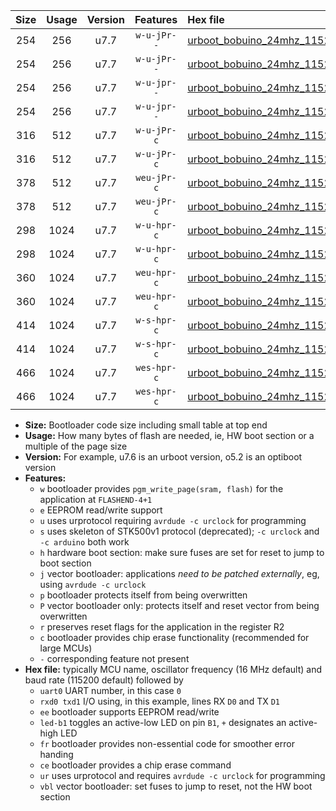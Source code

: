 |Size|Usage|Version|Features|Hex file|
|:-:|:-:|:-:|:-:|:--|
|254|256|u7.7|`w-u-jPr--`|[urboot_bobuino_24mhz_115200bps_uart0_rxd0_txd1_led+b7_ur_vbl.hex](https://raw.githubusercontent.com/stefanrueger/urboot.hex/main/boards/bobuino/fcpu_24mhz/115200_bps/urboot_bobuino_24mhz_115200bps_uart0_rxd0_txd1_led+b7_ur_vbl.hex)|
|254|256|u7.7|`w-u-jPr--`|[urboot_bobuino_24mhz_115200bps_uart1_rxd2_txd3_led+b7_ur_vbl.hex](https://raw.githubusercontent.com/stefanrueger/urboot.hex/main/boards/bobuino/fcpu_24mhz/115200_bps/urboot_bobuino_24mhz_115200bps_uart1_rxd2_txd3_led+b7_ur_vbl.hex)|
|254|256|u7.7|`w-u-jpr--`|[urboot_bobuino_24mhz_115200bps_uart0_rxd0_txd1_led+b7_fr_ur_vbl.hex](https://raw.githubusercontent.com/stefanrueger/urboot.hex/main/boards/bobuino/fcpu_24mhz/115200_bps/urboot_bobuino_24mhz_115200bps_uart0_rxd0_txd1_led+b7_fr_ur_vbl.hex)|
|254|256|u7.7|`w-u-jpr--`|[urboot_bobuino_24mhz_115200bps_uart1_rxd2_txd3_led+b7_fr_ur_vbl.hex](https://raw.githubusercontent.com/stefanrueger/urboot.hex/main/boards/bobuino/fcpu_24mhz/115200_bps/urboot_bobuino_24mhz_115200bps_uart1_rxd2_txd3_led+b7_fr_ur_vbl.hex)|
|316|512|u7.7|`w-u-jPr-c`|[urboot_bobuino_24mhz_115200bps_uart0_rxd0_txd1_led+b7_fr_ce_ur_vbl.hex](https://raw.githubusercontent.com/stefanrueger/urboot.hex/main/boards/bobuino/fcpu_24mhz/115200_bps/urboot_bobuino_24mhz_115200bps_uart0_rxd0_txd1_led+b7_fr_ce_ur_vbl.hex)|
|316|512|u7.7|`w-u-jPr-c`|[urboot_bobuino_24mhz_115200bps_uart1_rxd2_txd3_led+b7_fr_ce_ur_vbl.hex](https://raw.githubusercontent.com/stefanrueger/urboot.hex/main/boards/bobuino/fcpu_24mhz/115200_bps/urboot_bobuino_24mhz_115200bps_uart1_rxd2_txd3_led+b7_fr_ce_ur_vbl.hex)|
|378|512|u7.7|`weu-jPr-c`|[urboot_bobuino_24mhz_115200bps_uart0_rxd0_txd1_ee_led+b7_fr_ce_ur_vbl.hex](https://raw.githubusercontent.com/stefanrueger/urboot.hex/main/boards/bobuino/fcpu_24mhz/115200_bps/urboot_bobuino_24mhz_115200bps_uart0_rxd0_txd1_ee_led+b7_fr_ce_ur_vbl.hex)|
|378|512|u7.7|`weu-jPr-c`|[urboot_bobuino_24mhz_115200bps_uart1_rxd2_txd3_ee_led+b7_fr_ce_ur_vbl.hex](https://raw.githubusercontent.com/stefanrueger/urboot.hex/main/boards/bobuino/fcpu_24mhz/115200_bps/urboot_bobuino_24mhz_115200bps_uart1_rxd2_txd3_ee_led+b7_fr_ce_ur_vbl.hex)|
|298|1024|u7.7|`w-u-hpr-c`|[urboot_bobuino_24mhz_115200bps_uart0_rxd0_txd1_led+b7_fr_ce_ur.hex](https://raw.githubusercontent.com/stefanrueger/urboot.hex/main/boards/bobuino/fcpu_24mhz/115200_bps/urboot_bobuino_24mhz_115200bps_uart0_rxd0_txd1_led+b7_fr_ce_ur.hex)|
|298|1024|u7.7|`w-u-hpr-c`|[urboot_bobuino_24mhz_115200bps_uart1_rxd2_txd3_led+b7_fr_ce_ur.hex](https://raw.githubusercontent.com/stefanrueger/urboot.hex/main/boards/bobuino/fcpu_24mhz/115200_bps/urboot_bobuino_24mhz_115200bps_uart1_rxd2_txd3_led+b7_fr_ce_ur.hex)|
|360|1024|u7.7|`weu-hpr-c`|[urboot_bobuino_24mhz_115200bps_uart0_rxd0_txd1_ee_led+b7_fr_ce_ur.hex](https://raw.githubusercontent.com/stefanrueger/urboot.hex/main/boards/bobuino/fcpu_24mhz/115200_bps/urboot_bobuino_24mhz_115200bps_uart0_rxd0_txd1_ee_led+b7_fr_ce_ur.hex)|
|360|1024|u7.7|`weu-hpr-c`|[urboot_bobuino_24mhz_115200bps_uart1_rxd2_txd3_ee_led+b7_fr_ce_ur.hex](https://raw.githubusercontent.com/stefanrueger/urboot.hex/main/boards/bobuino/fcpu_24mhz/115200_bps/urboot_bobuino_24mhz_115200bps_uart1_rxd2_txd3_ee_led+b7_fr_ce_ur.hex)|
|414|1024|u7.7|`w-s-hpr-c`|[urboot_bobuino_24mhz_115200bps_uart0_rxd0_txd1_led+b7_fr_ce.hex](https://raw.githubusercontent.com/stefanrueger/urboot.hex/main/boards/bobuino/fcpu_24mhz/115200_bps/urboot_bobuino_24mhz_115200bps_uart0_rxd0_txd1_led+b7_fr_ce.hex)|
|414|1024|u7.7|`w-s-hpr-c`|[urboot_bobuino_24mhz_115200bps_uart1_rxd2_txd3_led+b7_fr_ce.hex](https://raw.githubusercontent.com/stefanrueger/urboot.hex/main/boards/bobuino/fcpu_24mhz/115200_bps/urboot_bobuino_24mhz_115200bps_uart1_rxd2_txd3_led+b7_fr_ce.hex)|
|466|1024|u7.7|`wes-hpr-c`|[urboot_bobuino_24mhz_115200bps_uart0_rxd0_txd1_ee_led+b7_fr_ce.hex](https://raw.githubusercontent.com/stefanrueger/urboot.hex/main/boards/bobuino/fcpu_24mhz/115200_bps/urboot_bobuino_24mhz_115200bps_uart0_rxd0_txd1_ee_led+b7_fr_ce.hex)|
|466|1024|u7.7|`wes-hpr-c`|[urboot_bobuino_24mhz_115200bps_uart1_rxd2_txd3_ee_led+b7_fr_ce.hex](https://raw.githubusercontent.com/stefanrueger/urboot.hex/main/boards/bobuino/fcpu_24mhz/115200_bps/urboot_bobuino_24mhz_115200bps_uart1_rxd2_txd3_ee_led+b7_fr_ce.hex)|

- **Size:** Bootloader code size including small table at top end
- **Usage:** How many bytes of flash are needed, ie, HW boot section or a multiple of the page size
- **Version:** For example, u7.6 is an urboot version, o5.2 is an optiboot version
- **Features:**
  + `w` bootloader provides `pgm_write_page(sram, flash)` for the application at `FLASHEND-4+1`
  + `e` EEPROM read/write support
  + `u` uses urprotocol requiring `avrdude -c urclock` for programming
  + `s` uses skeleton of STK500v1 protocol (deprecated); `-c urclock` and `-c arduino` both work
  + `h` hardware boot section: make sure fuses are set for reset to jump to boot section
  + `j` vector bootloader: applications *need to be patched externally*, eg, using `avrdude -c urclock`
  + `p` bootloader protects itself from being overwritten
  + `P` vector bootloader only: protects itself and reset vector from being overwritten
  + `r` preserves reset flags for the application in the register R2
  + `c` bootloader provides chip erase functionality (recommended for large MCUs)
  + `-` corresponding feature not present
- **Hex file:** typically MCU name, oscillator frequency (16 MHz default) and baud rate (115200 default) followed by
  + `uart0` UART number, in this case `0`
  + `rxd0 txd1` I/O using, in this example, lines RX `D0` and TX `D1`
  + `ee` bootloader supports EEPROM read/write
  + `led-b1` toggles an active-low LED on pin `B1`, `+` designates an active-high LED
  + `fr` bootloader provides non-essential code for smoother error handing
  + `ce` bootloader provides a chip erase command
  + `ur` uses urprotocol and requires `avrdude -c urclock` for programming
  + `vbl` vector bootloader: set fuses to jump to reset, not the HW boot section
